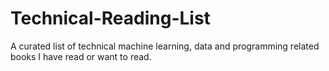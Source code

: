 # Technical-Reading-List
A curated list of technical machine learning, data and programming related books I have read or want to read.
